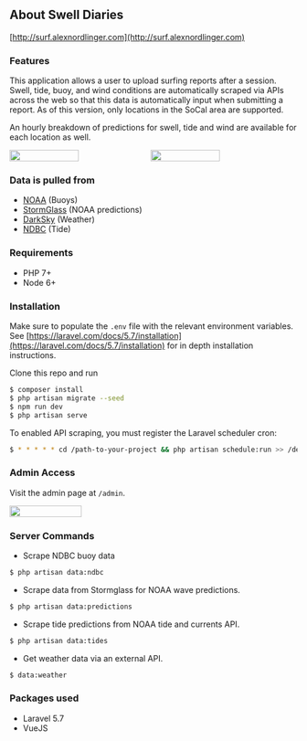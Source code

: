 ## About Swell Diaries

[http://surf.alexnordlinger.com](http://surf.alexnordlinger.com)

### Features

This application allows a user to upload surfing reports after a session. Swell, tide, buoy, and wind conditions are automatically scraped via APIs across the web so that this data is automatically input when submitting a report. As of this version, only locations in the SoCal area are supported.

An hourly breakdown of predictions for swell, tide and wind are available for each location as well.

<div style="display: flex;">
  <img src="https://d1vqe4bnlv6mwq.cloudfront.net/report.png" width="49%" />
  <img src="https://d1vqe4bnlv6mwq.cloudfront.net/location.png" width="49%" />
</div>

### Data is pulled from

- [NOAA](https://www.ndbc.noaa.gov/) (Buoys)
- [StormGlass](https://www.stormglass.io/) (NOAA predictions)
- [DarkSky](https://darksky.net) (Weather)
- [NDBC](https://www.ndbc.noaa.gov/) (Tide)

### Requirements

* PHP 7+
* Node 6+

### Installation

Make sure to populate the `.env` file with the relevant environment variables. See [https://laravel.com/docs/5.7/installation](https://laravel.com/docs/5.7/installation) for in depth installation instructions.

Clone this repo and run
```bash
$ composer install
$ php artisan migrate --seed
$ npm run dev
$ php artisan serve
```

To enabled API scraping, you must register the Laravel scheduler cron:
```bash
$ * * * * * cd /path-to-your-project && php artisan schedule:run >> /dev/null 2>&1
```

### Admin Access

Visit the admin page at `/admin`.

<div style="display: flex;">
  <img src="https://d1vqe4bnlv6mwq.cloudfront.net/admin.png" width="50%" />
</div>

### Server Commands

* Scrape NDBC buoy data
```bash
$ php artisan data:ndbc
```
* Scrape data from Stormglass for NOAA wave predictions.
```bash
$ php artisan data:predictions
```
* Scrape tide predictions from NOAA tide and currents API.
```bash
$ php artisan data:tides
```
* Get weather data via an external API.
```bash
$ data:weather
```


### Packages used

* Laravel 5.7
* VueJS

